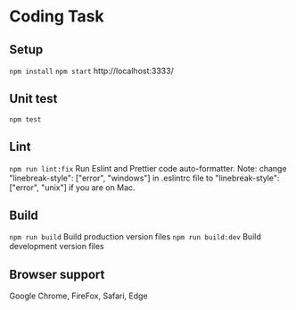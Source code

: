 # Coding Task #


## Setup ##
`npm install`
`npm start` http://localhost:3333/

## Unit test ##
`npm test`

## Lint ##
`npm run lint:fix`
Run Eslint and Prettier code auto-formatter.
Note: change "linebreak-style": ["error", "windows"] in .eslintrc file to "linebreak-style": ["error", "unix"] if you are on Mac.

## Build ##
`npm run build`
Build production version files
`npm run build:dev`
Build development version files

## Browser support ##
Google Chrome, FireFox, Safari, Edge